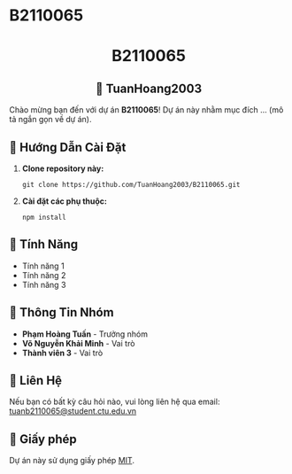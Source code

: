 # B2110065
# <h1 align="center">B2110065</h1>

## <h2 align="center">🎉 TuanHoang2003</h2>
<p>Chào mừng bạn đến với dự án <strong>B2110065</strong>! Dự án này nhằm mục đích ... (mô tả ngắn gọn về dự án).</p>

## <h2>🚀 Hướng Dẫn Cài Đặt</h2>
<ol>
  <li><strong>Clone repository này:</strong></li>
  <pre><code>git clone https://github.com/TuanHoang2003/B2110065.git</code></pre>
  <li><strong>Cài đặt các phụ thuộc:</strong></li>
  <pre><code>npm install</code></pre>
</ol>

## <h2>🌟 Tính Năng</h2>
<ul>
  <li>Tính năng 1</li>
  <li>Tính năng 2</li>
  <li>Tính năng 3</li>
</ul>

## <h2>👥 Thông Tin Nhóm</h2>
<ul>
  <li><strong>Phạm Hoàng Tuấn</strong> - Trưởng nhóm</li>
  <li><strong>Võ Nguyễn Khải Minh</strong> - Vai trò</li>
  <li><strong>Thành viên 3</strong> - Vai trò</li>
</ul>

## <h2>📧 Liên Hệ</h2>
<p>Nếu bạn có bất kỳ câu hỏi nào, vui lòng liên hệ qua email: <a href="mailto:tuanb2110065@student.ctu.edu.vn">tuanb2110065@student.ctu.edu.vn</a></p>

## <h2>📄 Giấy phép</h2>
<p>Dự án này sử dụng giấy phép <a href="LICENSE">MIT</a>.</p>
